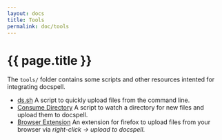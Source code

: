 ```yaml
---
layout: docs
title: Tools
permalink: doc/tools
---
```


# {{ page.title }}

The `tools/` folder contains some scripts and other resources intented
for integrating docspell.

- [ds.sh](ds) A script to quickly upload files from the command
  line.
- [Consume Directory](consumedir) A script to watch a directory
  for new files and upload them to docspell.
- [Browser Extension](browserext) An extension for firefox to
  upload files from your browser via *right-click -> upload to
  docspell*.
